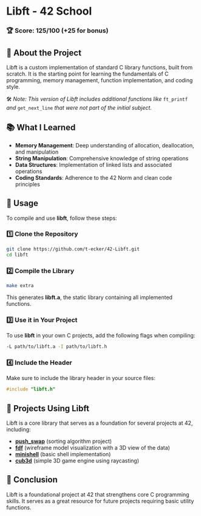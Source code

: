 # Libft - 42 School

### 🏆 Score: **125/100** (+25 for bonus)

## 📖 About the Project
Libft is a custom implementation of standard C library functions, built from scratch. It is the starting point for learning the fundamentals of C programming, memory management, function implementation, and coding style.

🛠️ *Note: This version of Libft includes additional functions like* `ft_printf` *and* `get_next_line` *that were not part of the initial subject.*


## 📚 What I Learned

- **Memory Management**: Deep understanding of allocation, deallocation, and manipulation
- **String Manipulation**: Comprehensive knowledge of string operations
- **Data Structures**: Implementation of linked lists and associated operations
- **Coding Standards**: Adherence to the 42 Norm and clean code principles

## 🚀 Usage

To compile and use **libft**, follow these steps:

### 1️⃣ Clone the Repository

```bash
git clone https://github.com/t-ecker/42-Libft.git
cd libft
```

### 2️⃣ Compile the Library

```bash
make extra
```

This generates **libft.a**, the static library containing all implemented functions.

### 3️⃣ Use it in Your Project

To use **libft** in your own C projects, add the following flags when compiling:

```bash
-L path/to/libft.a -I path/to/libft.h
```

### 4️⃣ Include the Header

Make sure to include the library header in your source files:

```c
#include "libft.h"
```

## 🔗 Projects Using Libft

Libft is a core library that serves as a foundation for several projects at 42, including:

- [**push\_swap**](https://github.com/t-ecker/42-push_swap) (sorting algorithm project)
- [**fdf**](https://github.com/t-ecker/42-fdf) (wireframe model visualization with a 3D view of the data)
- [**minishell**](https://github.com/t-ecker/42-minishell) (basic shell implementation)
- [**cub3d**](https://github.com/t-ecker/42-cub3d) (simple 3D game engine using raycasting)

## 🏁 Conclusion

Libft is a foundational project at 42 that strengthens core C programming skills. It serves as a great resource for future projects requiring basic utility functions.

